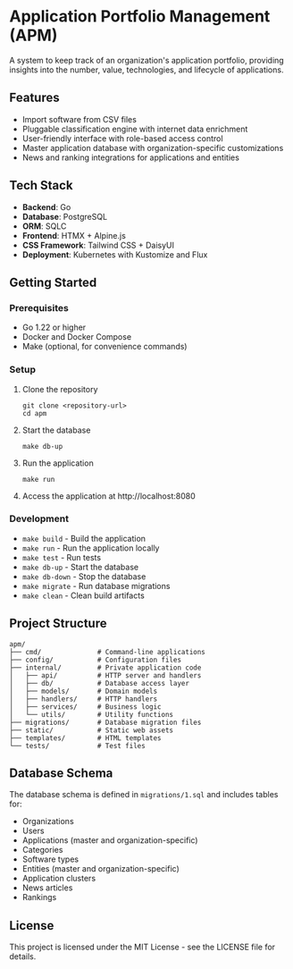 # Application Portfolio Management (APM)

A system to keep track of an organization's application portfolio, providing insights into the number, value, technologies, and lifecycle of applications.

## Features

- Import software from CSV files
- Pluggable classification engine with internet data enrichment
- User-friendly interface with role-based access control
- Master application database with organization-specific customizations
- News and ranking integrations for applications and entities

## Tech Stack

- **Backend**: Go
- **Database**: PostgreSQL
- **ORM**: SQLC
- **Frontend**: HTMX + Alpine.js
- **CSS Framework**: Tailwind CSS + DaisyUI
- **Deployment**: Kubernetes with Kustomize and Flux

## Getting Started

### Prerequisites

- Go 1.22 or higher
- Docker and Docker Compose
- Make (optional, for convenience commands)

### Setup

1. Clone the repository
   ```
   git clone <repository-url>
   cd apm
   ```

2. Start the database
   ```
   make db-up
   ```

3. Run the application
   ```
   make run
   ```

4. Access the application at http://localhost:8080

### Development

- `make build` - Build the application
- `make run` - Run the application locally
- `make test` - Run tests
- `make db-up` - Start the database
- `make db-down` - Stop the database
- `make migrate` - Run database migrations
- `make clean` - Clean build artifacts

## Project Structure

```
apm/
├── cmd/              # Command-line applications
├── config/           # Configuration files
├── internal/         # Private application code
│   ├── api/          # HTTP server and handlers
│   ├── db/           # Database access layer
│   ├── models/       # Domain models
│   ├── handlers/     # HTTP handlers
│   ├── services/     # Business logic
│   └── utils/        # Utility functions
├── migrations/       # Database migration files
├── static/           # Static web assets
├── templates/        # HTML templates
└── tests/            # Test files
```

## Database Schema

The database schema is defined in `migrations/1.sql` and includes tables for:

- Organizations
- Users
- Applications (master and organization-specific)
- Categories
- Software types
- Entities (master and organization-specific)
- Application clusters
- News articles
- Rankings

## License

This project is licensed under the MIT License - see the LICENSE file for details. 